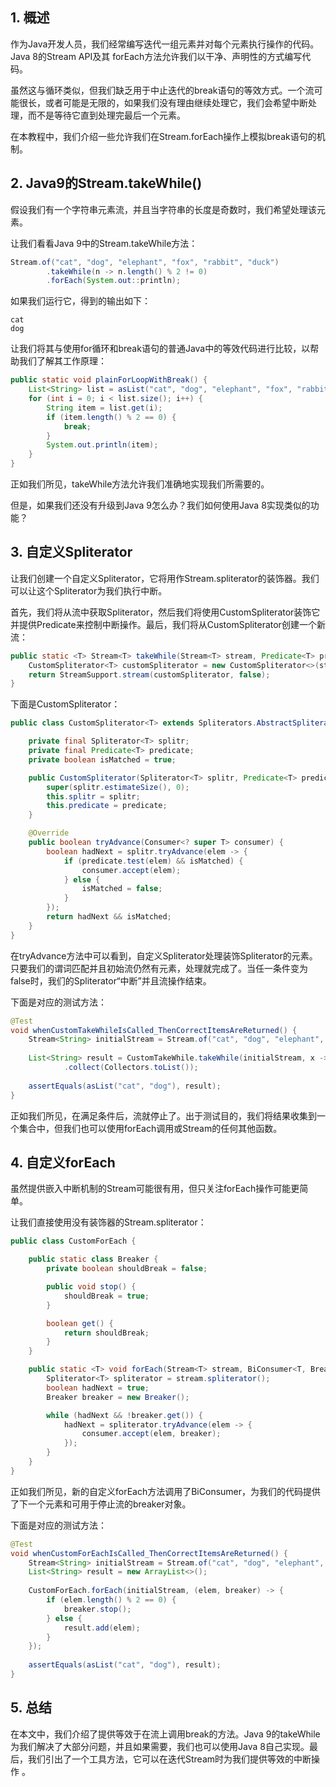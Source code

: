 ## 1. 概述

作为Java开发人员，我们经常编写迭代一组元素并对每个元素执行操作的代码。Java 8的Stream API及其 forEach方法允许我们以干净、声明性的方式编写代码。

虽然这与循环类似，但我们缺乏用于中止迭代的break语句的等效方式。一个流可能很长，或者可能是无限的，如果我们没有理由继续处理它，我们会希望中断处理，而不是等待它直到处理完最后一个元素。

在本教程中，我们介绍一些允许我们在Stream.forEach操作上模拟break语句的机制。

## 2. Java9的Stream.takeWhile()

假设我们有一个字符串元素流，并且当字符串的长度是奇数时，我们希望处理该元素。

让我们看看Java 9中的Stream.takeWhile方法：

```java
Stream.of("cat", "dog", "elephant", "fox", "rabbit", "duck")
		.takeWhile(n -> n.length() % 2 != 0)
		.forEach(System.out::println);
```

如果我们运行它，得到的输出如下：

```plaintext
cat
dog
```

让我们将其与使用for循环和break语句的普通Java中的等效代码进行比较，以帮助我们了解其工作原理：

```java
public static void plainForLoopWithBreak() {
	List<String> list = asList("cat", "dog", "elephant", "fox", "rabbit", "duck");
	for (int i = 0; i < list.size(); i++) {
		String item = list.get(i);
		if (item.length() % 2 == 0) {
			break;
		}
		System.out.println(item);
	}
}
```

正如我们所见，takeWhile方法允许我们准确地实现我们所需要的。

但是，如果我们还没有升级到Java 9怎么办？我们如何使用Java 8实现类似的功能？

## 3. 自定义Spliterator

让我们创建一个自定义Spliterator，它将用作Stream.spliterator的装饰器。我们可以让这个Spliterator为我们执行中断。

首先，我们将从流中获取Spliterator，然后我们将使用CustomSpliterator装饰它并提供Predicate来控制中断操作。最后，我们将从CustomSpliterator创建一个新流：

```java
public static <T> Stream<T> takeWhile(Stream<T> stream, Predicate<T> predicate) {
	CustomSpliterator<T> customSpliterator = new CustomSpliterator<>(stream.spliterator(), predicate);
	return StreamSupport.stream(customSpliterator, false);
}
```

下面是CustomSpliterator：

```java
public class CustomSpliterator<T> extends Spliterators.AbstractSpliterator<T> {

	private final Spliterator<T> splitr;
	private final Predicate<T> predicate;
	private boolean isMatched = true;

	public CustomSpliterator(Spliterator<T> splitr, Predicate<T> predicate) {
		super(splitr.estimateSize(), 0);
		this.splitr = splitr;
		this.predicate = predicate;
	}

	@Override
	public boolean tryAdvance(Consumer<? super T> consumer) {
		boolean hadNext = splitr.tryAdvance(elem -> {
			if (predicate.test(elem) && isMatched) {
				consumer.accept(elem);
			} else {
				isMatched = false;
			}
		});
		return hadNext && isMatched;
	}
}
```

在tryAdvance方法中可以看到，自定义Spliterator处理装饰Spliterator的元素。只要我们的谓词匹配并且初始流仍然有元素，处理就完成了。当任一条件变为false时，我们的Spliterator“中断”并且流操作结束。

下面是对应的测试方法：

```java
@Test
void whenCustomTakeWhileIsCalled_ThenCorrectItemsAreReturned() {
	Stream<String> initialStream = Stream.of("cat", "dog", "elephant", "fox", "rabbit", "duck");
    
	List<String> result = CustomTakeWhile.takeWhile(initialStream, x -> x.length() % 2 != 0)
			.collect(Collectors.toList());
    
	assertEquals(asList("cat", "dog"), result);
}
```

正如我们所见，在满足条件后，流就停止了。出于测试目的，我们将结果收集到一个集合中，但我们也可以使用forEach调用或Stream的任何其他函数。

## 4. 自定义forEach

虽然提供嵌入中断机制的Stream可能很有用，但只关注forEach操作可能更简单。

让我们直接使用没有装饰器的Stream.spliterator：

```java
public class CustomForEach {

	public static class Breaker {
		private boolean shouldBreak = false;

		public void stop() {
			shouldBreak = true;
		}

		boolean get() {
			return shouldBreak;
		}
	}

	public static <T> void forEach(Stream<T> stream, BiConsumer<T, Breaker> consumer) {
		Spliterator<T> spliterator = stream.spliterator();
		boolean hadNext = true;
		Breaker breaker = new Breaker();

		while (hadNext && !breaker.get()) {
			hadNext = spliterator.tryAdvance(elem -> {
				consumer.accept(elem, breaker);
			});
		}
	}
}
```

正如我们所见，新的自定义forEach方法调用了BiConsumer，为我们的代码提供了下一个元素和可用于停止流的breaker对象。

下面是对应的测试方法：

```java
@Test
void whenCustomForEachIsCalled_ThenCorrectItemsAreReturned() {
	Stream<String> initialStream = Stream.of("cat", "dog", "elephant", "fox", "rabbit", "duck");
	List<String> result = new ArrayList<>();
    
	CustomForEach.forEach(initialStream, (elem, breaker) -> {
		if (elem.length() % 2 == 0) {
			breaker.stop();
		} else {
			result.add(elem);
		}
	});
    
	assertEquals(asList("cat", "dog"), result);
}
```

## 5. 总结

在本文中，我们介绍了提供等效于在流上调用break的方法。Java 9的takeWhile为我们解决了大部分问题，并且如果需要，我们也可以使用Java 8自己实现。最后，我们引出了一个工具方法，它可以在迭代Stream时为我们提供等效的中断操作 。
